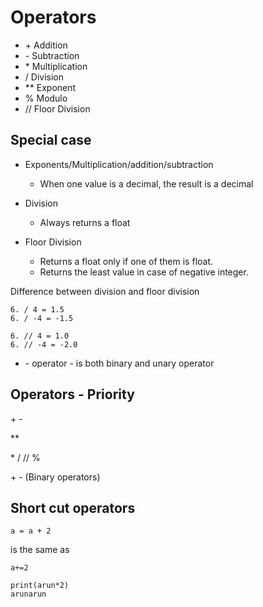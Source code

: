 # Operators

* \+  Addition
* \-  Subtraction
* \*  Multiplication
* \/  Division
* \** Exponent
* % Modulo
* \// Floor Division

## Special case

* Exponents/Multiplication/addition/subtraction
  * When one value is a decimal, the result is a decimal

* Division
  * Always returns a float

* Floor Division
  * Returns a float only if one of them is float.
  * Returns the least value in case of negative integer.

Difference between division and floor division

```
6. / 4 = 1.5
6. / -4 = -1.5

6. // 4 = 1.0
6. // -4 = -2.0
```

* \- operator - is both binary and unary  operator

## Operators - Priority

\+ \-

\**

\* / // %

\+ \- (Binary operators)

## Short cut operators

```
a = a + 2 
```
is the same as 

```
a+=2
```

```
print(arun*2)
arunarun
```